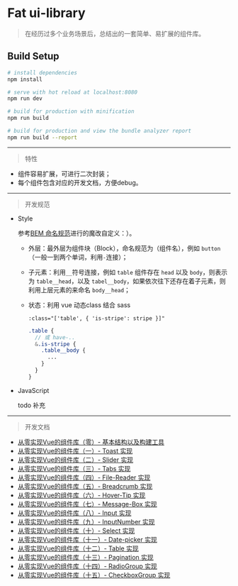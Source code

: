 # Fat ui-library

> 在经历过多个业务场景后，总结出的一套简单、易扩展的组件库。

## Build Setup

``` bash
# install dependencies
npm install

# serve with hot reload at localhost:8080
npm run dev

# build for production with minification
npm run build

# build for production and view the bundle analyzer report
npm run build --report
```

<hr/>

> 特性

* 组件容易扩展，可进行二次封装；
* 每个组件包含对应的开发文档，方便debug。

<hr/>

> 开发规范

* Style

  参考<span style="color: #666;">[BEM 命名规范](https://www.w3cplus.com/css/bem-definitions.html)</span>进行的魔改自定义：）。

  * 外层：最外层为组件块（Block），命名规范为（组件名），例如 `button`（一般一到两个单词，利用`-`连接）；

  * 子元素：利用`__`符号连接，例如 `table` 组件存在 `head` 以及 `body`，则表示为 `table__head`，以及 `tabel__body`，如果依次往下还存在着子元素，则利用上层元素的来命名 `body__head`；

  * 状态：利用 vue 动态class 结合 sass 

    `:class="['table', { 'is-stripe': stripe }]"`

    ```scss
    .table {
      // 或 have-..
      &.is-stripe {
        .table__body {
          ...
        }
      }
    }
    ```

* JavaScript

  todo 补充



<hr/>

>开发文档

+ [从零实现Vue的组件库（零）- 基本结构以及构建工具](https://juejin.im/post/5c0b8ece5188254f9e2809fe)
+ [从零实现Vue的组件库（一）- Toast 实现](https://juejin.im/post/5c036e4fe51d451b80257c45)
+ [从零实现Vue的组件库（二）- Slider 实现](https://juejin.im/post/5c19ff516fb9a049cb18b0f8)
+ [从零实现Vue的组件库（三）- Tabs 实现](https://juejin.im/post/5c20430c6fb9a049eb3befaa)
+ [从零实现Vue的组件库（四）- File-Reader 实现](https://juejin.im/editor/posts/5c218af3f265da61570580a1)
+ [从零实现Vue的组件库（五）- Breadcrumb 实现](https://juejin.im/post/5c22df8b5188253ff14792b3)
+ [从零实现Vue的组件库（六）- Hover-Tip 实现](https://juejin.im/post/5c249e396fb9a049b506dfc6)
+ [从零实现Vue的组件库（七）- Message-Box 实现](https://juejin.im/post/5c2593b7e51d4535c926774f)
+ [从零实现Vue的组件库（八）- Input 实现](https://juejin.im/post/5c2b1d1d6fb9a04a07307849)
+ [从零实现Vue的组件库（九）- InputNumber 实现](https://juejin.im/post/5c2d9a49f265da6169175ae7)
+ [从零实现Vue的组件库（十）- Select 实现](https://juejin.im/post/5c47d524e51d457d105d0e80)
+ [从零实现Vue的组件库（十一）- Date-picker 实现](https://juejin.im/post/5c482afc6fb9a04a027ab233)
+ [从零实现Vue的组件库（十二）- Table 实现](https://juejin.im/post/5c4aa685518825254e4d48e8)
+ [从零实现Vue的组件库（十三）- Pagination 实现](https://juejin.im/post/5c53a9d3518825246b1013e4)
+ [从零实现Vue的组件库（十四）- RadioGroup 实现](https://juejin.im/post/5c58d62ee51d457fc440edb7)
+ [从零实现Vue的组件库（十五）- CheckboxGroup 实现](https://juejin.im/post/5c6277975188256284529024)
